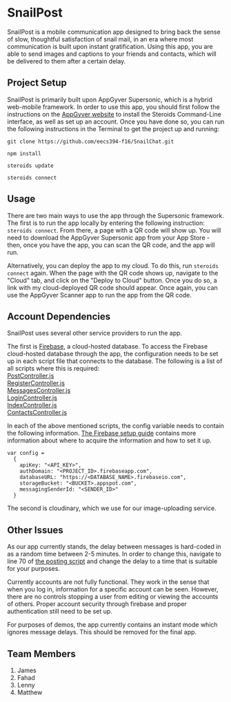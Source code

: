 # SnailPost

SnailPost is a mobile communication app designed to bring back the sense of slow, thoughtful satisfaction of snail mail, in an era where most communication is built upon instant gratification. Using this app, you are able to send images and captions to your friends and contacts, which will be delivered to them after a certain delay.

## Project Setup

SnailPost is primarily built upon AppGyver Supersonic, which is a hybrid web-mobile framework. In order to use this app, you should first follow the instructions on the [AppGyver website](http://www.appgyver.io/steroids/getting_started) to install the Steroids Command-Line interface, as well as set up an account. Once you have done so, you can run the following instructions in the Terminal to get the project up and running:

```
git clone https://github.com/eecs394-f16/SnailChat.git
```

```
npm install
```

```
steroids update
```

```
steroids connect
```

## Usage

There are two main ways to use the app through the Supersonic framework. The first is to run the app locally by entering the following instruction: `steroids connect`. From there, a page with a QR code will show up. You will need to download the AppGyver Supersonic app from your App Store - then, once you have the app, you can scan the QR code, and the app will run.

Alternatively, you can deploy the app to my cloud. To do this, run `steroids connect` again. When the page with the QR code shows up, navigate to the "Cloud" tab, and click on the "Deploy to Cloud" button. Once you do so, a link with my cloud-deployed QR code should appear. Once again, you can use the AppGyver Scanner app to run the app from the QR code.

## Account Dependencies

SnailPost uses several other service providers to run the app.

The first is [Firebase](https://firebase.google.com/), a cloud-hosted database.
To access the Firebase cloud-hosted database through the app, the configuration needs to be set up in each script file that connects to the database. The following is a list of all scripts where this is required:  
[PostController.js](https://github.com/eecs394-f16/SnailChat/blob/master/app/Feed/scripts/PostController.js)  
[RegisterController.js](https://github.com/eecs394-f16/SnailChat/blob/master/app/Feed/scripts/RegisterController.js)  
[MessagesController.js](https://github.com/eecs394-f16/SnailChat/blob/master/app/Feed/scripts/MessagesController.js)  
[LoginController.js](https://github.com/eecs394-f16/SnailChat/blob/master/app/Feed/scripts/LoginController.js)  
[IndexController.js](https://github.com/eecs394-f16/SnailChat/blob/master/app/Feed/scripts/IndexController.js)  
[ContactsController.js](https://github.com/eecs394-f16/SnailChat/blob/master/app/Feed/scripts/ContactsController.js)

In each of the above mentioned scripts, the config variable needs to contain the following information. [The Firebase setup guide](https://firebase.google.com/docs/web/setup) contains more information about where to acquire the information and how to set it up.

```
var config = 
  {
    apiKey: "<API_KEY>",
    authDomain: "<PROJECT_ID>.firebaseapp.com",
    databaseURL: "https://<DATABASE_NAME>.firebaseio.com",
    storageBucket: "<BUCKET>.appspot.com",
    messagingSenderId: "<SENDER_ID>"
  }
```

The second is cloudinary, which we use for our image-uploading service.
<TODO add information about cloudinary>

## Other Issues

As our app currently stands, the delay between messages is hard-coded in as a random time between 2-5 minutes. In order to change this, navigate to line 70 of [the posting script](https://github.com/eecs394-f16/SnailChat/blob/master/app/Feed/scripts/PostController.js) and change the delay to a time that is suitable for your purposes.

Currently accounts are not fully functional. They work in the sense that when you log in, information for a specific account can be seen. However, there are no controls stopping a user from editing or viewing the accounts of others. Proper account security through firebase and proper authentication still need to be set up.

For purposes of demos, the app currently contains an instant mode which ignores message delays. This should be removed for the final app.

## Team Members

1. James
2. Fahad
3. Lenny
4. Matthew


